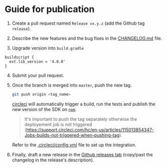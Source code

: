 # Guide for publication

1. Create a pull request named `Release vx.y.z` (add the Github tag `release`).

2. Describe the new features and the bug fixes in the [CHANGELOG.md](CHANGELOG.md) file.

3. Upgrade version into `build.gradle`
```grouvy
buildscript {
  ext.lib_version = '4.0.0'
}
```

4. Submit your pull request.

5. Once the branch is merged into `master`, push the new tag.
   
    ```sh
    git push origin <tag_name> 
    ```

    [circleci](https://circleci.com/) will automatically trigger a build, run the tests and publish the new version of the SDK on [`npm`](https://www.npmjs.com/package/@reachfive/identity-core).
    
    > It's important to push the tag separately otherwise the deployement job is not triggered (https://support.circleci.com/hc/en-us/articles/115013854347-Jobs-builds-not-triggered-when-pushing-tag).

    Refer to the [.circleci/config.yml](.circleci/config.yml) file to set up the integration.

6.  Finally, draft a new release in the [Github releases tab](https://github.com/ReachFive/identity-android-sdk/releases) (copy/past the changelog in the release's description).
